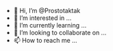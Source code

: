 - 👋 Hi, I’m @Prostotaktak
- 👀 I’m interested in ...
- 🌱 I’m currently learning ...
- 💞️ I’m looking to collaborate on ...
- 📫 How to reach me ...

<!---
Prostotaktak/Prostotaktak is a ✨ special ✨ repository because its `README.md` (this file) appears on your GitHub profile.
You can click the Preview link to take a look at your changes.
--->
